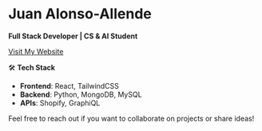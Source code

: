 # Juan Alonso-Allende

**Full Stack Developer | CS & AI Student**

[Visit My Website](https://aallendez.me)

🛠️ **Tech Stack**  
- **Frontend**: React, TailwindCSS  
- **Backend**: Python, MongoDB, MySQL
- **APIs**: Shopify, GraphiQL
  
Feel free to reach out if you want to collaborate on projects or share ideas!
